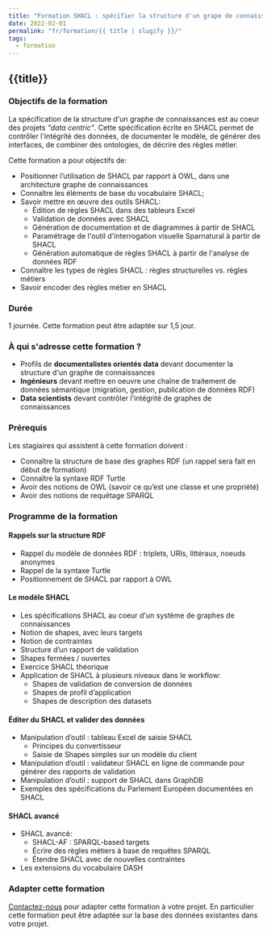 ```yaml
---
title: "Formation SHACL : spécifier la structure d'un grape de connaissances"
date: 2022-02-01
permalink: "fr/formation/{{ title | slugify }}/"
tags:
  - formation
---
```


## {{title}}

### Objectifs de la formation

La spécification de la structure d'un graphe de connaissances est au coeur des projets _"data centric"_. Cette spécification écrite en SHACL permet de contrôler l'intégrité des données, de documenter le modèle, de générer des interfaces, de combiner des ontologies, de décrire des règles métier.

Cette formation a pour objectifs de:

- Positionner l’utilisation de SHACL par rapport à OWL, dans une architecture graphe de connaissances
- Connaître les éléments de base du vocabulaire SHACL;
- Savoir mettre en œuvre des outils SHACL:
    - Édition de règles SHACL dans des tableurs Excel
    - Validation de données avec SHACL
    - Génération de documentation et de diagrammes à partir de SHACL
    - Paramétrage de l'outil d'interrogation visuelle Sparnatural à partir de SHACL
    - Génération automatique de règles SHACL à partir de l'analyse de données RDF
- Connaître les types de règles SHACL : règles structurelles vs. règles métiers
- Savoir encoder des règles métier en SHACL


### Durée

1 journée. Cette formation peut être adaptée sur 1,5 jour.

### À qui s'adresse cette formation ?

- Profils de **documentalistes orientés data** devant documenter la structure d'un graphe de connaissances
- **Ingénieurs** devant mettre en oeuvre une chaîne de traitement de données sémantique (migration, gestion, publication de données RDF)
- **Data scientists** devant contrôler l'intégrité de graphes de connaissances

### Prérequis

Les stagiaires qui assistent à cette formation doivent :
  
  -  Connaître la structure de base des graphes RDF (un rappel sera fait en début de formation)
  -  Connaître la syntaxe RDF Turtle
  -  Avoir des notions de OWL (savoir ce qu’est une classe et une propriété)
  -  Avoir des notions de requêtage SPARQL


### Programme de la formation

#### Rappels sur la structure RDF

- Rappel du modèle de données RDF : triplets, URIs, littéraux, noeuds anonymes
- Rappel de la syntaxe Turtle
- Positionnement de SHACL par rapport à OWL

#### Le modèle SHACL

- Les spécifications SHACL au coeur d'un système de graphes de connaissances
- Notion de shapes, avec leurs targets
- Notion de contraintes 
- Structure d’un rapport de validation
- Shapes fermées / ouvertes
- Exercice SHACL théorique
- Application de SHACL à plusieurs niveaux dans le workflow:
  - Shapes de validation de conversion de données
  - Shapes de profil d’application
  - Shapes de description des datasets

#### Éditer du SHACL et valider des données

- Manipulation d’outil : tableau Excel de saisie SHACL
  - Principes du convertisseur
  - Saisie de Shapes simples sur un modèle du client
- Manipulation d’outil : validateur SHACL en ligne de commande pour générer des rapports de validation
- Manipulation d’outil : support de SHACL dans GraphDB
- Exemples des spécifications du Parlement Européen documentées en SHACL

#### SHACL avancé

- SHACL avancé:
  - SHACL-AF : SPARQL-based targets
  - Écrire des règles métiers à base de requêtes SPARQL
  - Étendre SHACL avec de nouvelles contraintes
- Les extensions du vocabulaire DASH


### Adapter cette formation

[Contactez-nous](https://sparna.fr/contact/) pour adapter cette formation à votre projet. En particulier cette formation peut être adaptée sur la base des données existantes dans votre projet.

